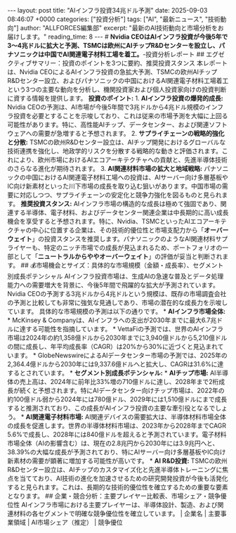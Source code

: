 --- layout: post title: "AIインフラ投資34兆ドル予測" date: 2025-09-03 08:46:07 +0000 categories: ["投資分析"] tags: ["AI", "最新ニュース", "技術動向"] author: "ALLFORCES編集部" excerpt: "最新のAI技術動向と市場分析をお届けします。" reading_time: 8 --- # **Nvidia CEOはAIインフラ投資が今後5年で3～4兆ドルに拡大と予測、TSMCは欧州にAIチップR&Dセンターを設立し、パナソニックは中国でAI関連電子材料工場を着工。**-投資分析レポート ## エグゼクティブサマリー：投資のポイントを3つに要約、推奨投資スタンス 本レポートは、Nvidia CEOによるAIインフラ投資の急拡大予測、TSMCの欧州AIチップR&Dセンター設立、およびパナソニックの中国におけるAI関連電子材料工場着工という3つの主要な動向を分析し、機関投資家および個人投資家向けの投資判断に資する情報を提供します。 **投資のポイント:** 1. **AIインフラ投資の爆発的成長:** Nvidia CEOの予測は、AI市場が今後5年間で3兆ドルから4兆ドル規模のインフラ投資を必要とすることを示唆しており、これは従来の市場予測を大幅に上回る可能性があります。特に、高性能AIチップ、データセンター、および関連ソフトウェアへの需要が急増すると予想されます。 2. **サプライチェーンの戦略的強化と分散:** TSMCの欧州R&Dセンター設立は、AIチップ開発におけるグローバルな技術連携を強化し、地政学的リスクを分散する戦略的な動きと評価されます。これにより、欧州市場におけるAIエコアーキテクチャへの貢献と、先進半導体技術のさらなる進化が期待されます。 3. **AI関連材料市場の拡大と地域戦略:** パナソニックの中国におけるAI関連電子材料工場への投資は、AIサーバー向け多層基板やIC向け新素材といった川下市場の成長を取り込む狙いがあります。中国市場の需要に対応しつつ、サプライチェーンの安定化と競争力強化を図るものと見られます。 **推奨投資スタンス:** AIインフラ市場の構造的な成長は極めて強固であり、関連する半導体、電子材料、およびデータセンター関連企業は中長期的に高い成長機会を享受すると予想されます。特に、Nvidia、TSMCといったAIエコアーキテクチャの中心に位置する企業は、その技術的優位性と市場支配力から「**オーバーウェイト**」の投資スタンスを推奨します。パナソニックのようなAI関連材料サプライヤーも、特定のニッチ市場での成長が見込まれるため、ポートフォリオの一部として「**ニュートラルからややオーバーウェイト**」の評価が妥当と判断されます。 ## 💰市場機会とサイズ：具体的な市場規模（金額・成長率）、セグメント別成長ポテンシャル AIインフラ投資市場は、生成AIの急速な普及とデータ処理能力への需要増大を背景に、今後5年間で飛躍的な拡大が予測されています。Nvidia CEOの予測する3兆ドルから4兆ドルという規模は、既存の市場調査会社の予測と比較しても非常に強気な見通しであり、市場の潜在的な成長力を示唆しています。 具体的な市場規模の予測は以下の通りです。 * **AIインフラ市場全体:** * McKinsey & Companyは、AIインフラへの支出が2030年までに最大6.7兆ドルに達する可能性を指摘しています。 * VettaFiの予測では、世界のAIインフラ市場は2024年の約1,358億ドルから2030年までに3,940億ドルから5,210億ドルの間に成長し、年平均成長率（CAGR）は20%から30%に近づくと見込まれています。 * GlobeNewswireによるAIデータセンター市場の予測では、2025年の2,364.4億ドルから2030年には9,337.6億ドルへと拡大し、CAGRは31.6%に達するとされています。 * **セグメント別成長ポテンシャル:** * **AIチップ市場:** AI半導体の売上高は、2024年に前年比33%増の710億ドルに達し、2028年まで2桁成長が続くと予想されます。特にAIデータセンター向けチップ市場は、2022年の約100億ドル弱から2024年には780億ドル、2029年には1,510億ドルにまで成長すると推測されており、この成長がAIインフラ投資の主要な牽引役となるでしょう。 * **AI関連電子材料市場:** AI関連デバイスの需要拡大は、半導体材料市場全体の成長を促進します。世界の半導体材料市場は、2023年から2028年までCAGR 5.6%で成長し、2028年には840億ドルを超えると予測されています。電子材料市場全体（AIの影響含む）は、現在の2.8兆円から2030年には3.9兆円へと、38.39%の大幅な成長が予測されており、特にAIサーバー向け多層基板やIC向け新素材の需要が顕著に増加する可能性が高いです。 * **AI R&D投資:** TSMCの欧州R&Dセンター設立は、AIチップのカスタマイズ化と先進半導体トレーニングに焦点を当てており、AI技術の進化を加速させるための研究開発投資が今後も活発化すると見られます。これは、長期的な技術的優位性を確立するための重要な要素となります。 ## 企業・競合分析：主要プレイヤー比較表、市場シェア・競争優位性 AIインフラ市場における主要プレイヤーは、半導体設計、製造、および関連材料の各セグメントで明確な競争優位性を確立しています。 | 企業名 | 主要事業領域 | AI市場シェア（推定） | 競争優位